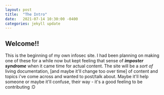 ```yaml
---
layout: post
title:  "The Intro"
date:   2021-07-14 10:30:00 -0400
categories: jekyll update
---
```

## Welcome!!
This is the beginning of my own infosec site. I had been planning on making one of these for a while now but kept feeling that sense of ***imposter syndrome*** when it came time for actual content. The site will be a _sort of_ living documentation, [and maybe it'll change too over time] of content and topics i've come across and wanted to post/talk about. Maybe it'll help someone or maybe it'll confuse, their way - it's a good feeling to be contributing :D

